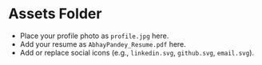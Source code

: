 # Assets Folder

- Place your profile photo as `profile.jpg` here.
- Add your resume as `AbhayPandey_Resume.pdf` here.
- Add or replace social icons (e.g., `linkedin.svg`, `github.svg`, `email.svg`). 